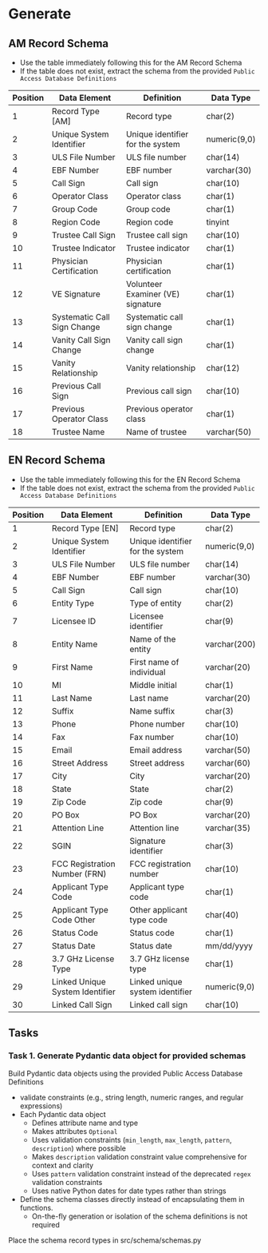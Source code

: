 # Generate


## AM Record Schema

* Use the table immediately following this for the AM Record Schema
* If the table does not exist, extract the schema from the provided `Public Access Database Definitions`

| Position | Data Element                | Definition                        | Data Type    |
|----------|-----------------------------|-----------------------------------|--------------|
| 1        | Record Type [AM]            | Record type                       | char(2)      |
| 2        | Unique System Identifier    | Unique identifier for the system  | numeric(9,0) |
| 3        | ULS File Number             | ULS file number                   | char(14)     |
| 4        | EBF Number                  | EBF number                        | varchar(30)  |
| 5        | Call Sign                   | Call sign                         | char(10)     |
| 6        | Operator Class              | Operator class                    | char(1)      |
| 7        | Group Code                  | Group code                        | char(1)      |
| 8        | Region Code                 | Region code                       | tinyint      |
| 9        | Trustee Call Sign           | Trustee call sign                 | char(10)     |
| 10       | Trustee Indicator           | Trustee indicator                 | char(1)      |
| 11       | Physician Certification     | Physician certification           | char(1)      |
| 12       | VE Signature                | Volunteer Examiner (VE) signature | char(1)      |
| 13       | Systematic Call Sign Change | Systematic call sign change       | char(1)      |
| 14       | Vanity Call Sign Change     | Vanity call sign change           | char(1)      |
| 15       | Vanity Relationship         | Vanity relationship               | char(12)     |
| 16       | Previous Call Sign          | Previous call sign                | char(10)     |
| 17       | Previous Operator Class     | Previous operator class           | char(1)      |
| 18       | Trustee Name                | Name of trustee                   | varchar(50)  |

## EN Record Schema

* Use the table immediately following this for the EN Record Schema
* If the table does not exist, extract the schema from the provided `Public Access Database Definitions`

| Position | Data Element                    | Definition                       | Data Type    |
|----------|---------------------------------|----------------------------------|--------------|
| 1        | Record Type [EN]                | Record type                      | char(2)      |
| 2        | Unique System Identifier        | Unique identifier for the system | numeric(9,0) |
| 3        | ULS File Number                 | ULS file number                  | char(14)     |
| 4        | EBF Number                      | EBF number                       | varchar(30)  |
| 5        | Call Sign                       | Call sign                        | char(10)     |
| 6        | Entity Type                     | Type of entity                   | char(2)      |
| 7        | Licensee ID                     | Licensee identifier              | char(9)      |
| 8        | Entity Name                     | Name of the entity               | varchar(200) |
| 9        | First Name                      | First name of individual         | varchar(20)  |
| 10       | MI                              | Middle initial                   | char(1)      |
| 11       | Last Name                       | Last name                        | varchar(20)  |
| 12       | Suffix                          | Name suffix                      | char(3)      |
| 13       | Phone                           | Phone number                     | char(10)     |
| 14       | Fax                             | Fax number                       | char(10)     |
| 15       | Email                           | Email address                    | varchar(50)  |
| 16       | Street Address                  | Street address                   | varchar(60)  |
| 17       | City                            | City                             | varchar(20)  |
| 18       | State                           | State                            | char(2)      |
| 19       | Zip Code                        | Zip code                         | char(9)      |
| 20       | PO Box                          | PO Box                           | varchar(20)  |
| 21       | Attention Line                  | Attention line                   | varchar(35)  |
| 22       | SGIN                            | Signature identifier             | char(3)      |
| 23       | FCC Registration Number (FRN)   | FCC registration number          | char(10)     |
| 24       | Applicant Type Code             | Applicant type code              | char(1)      |
| 25       | Applicant Type Code Other       | Other applicant type code        | char(40)     |
| 26       | Status Code                     | Status code                      | char(1)      |
| 27       | Status Date                     | Status date                      | mm/dd/yyyy   |
| 28       | 3.7 GHz License Type            | 3.7 GHz license type             | char(1)      |
| 29       | Linked Unique System Identifier | Linked unique system identifier  | numeric(9,0) |
| 30       | Linked Call Sign                | Linked call sign                 | char(10)     |

## Tasks

### Task 1. Generate Pydantic data object for provided schemas 

Build Pydantic data objects using the provided Public Access Database Definitions

- validate constraints (e.g., string length, numeric ranges, and regular expressions)
- Each Pydantic data object
    - Defines attribute name and type
    - Makes attributes `Optional`
    - Uses validation constraints (`min_length`, `max_length`, `pattern`, `description`) where possible
    - Makes `description` validation constraint value comprehensive for context and clarity
    - Uses `pattern` validation constraint instead of the deprecated `regex` validation constraints
    - Uses native Python dates for date types rather than strings
- Define the schema classes directly instead of encapsulating them in functions.
    - On-the-fly generation or isolation of the schema definitions is not required

Place the schema record types in src/schema/schemas.py

